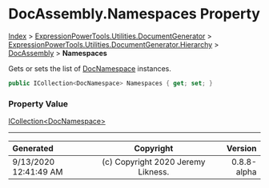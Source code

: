 ﻿# DocAssembly.Namespaces Property

[Index](../index.md) > [ExpressionPowerTools.Utilities.DocumentGenerator](ExpressionPowerTools.Utilities.DocumentGenerator.a.md) > [ExpressionPowerTools.Utilities.DocumentGenerator.Hierarchy](ExpressionPowerTools.Utilities.DocumentGenerator.Hierarchy.n.md) > [DocAssembly](ExpressionPowerTools.Utilities.DocumentGenerator.Hierarchy.DocAssembly.cs.md) > **Namespaces**

Gets or sets the list of [DocNamespace](ExpressionPowerTools.Utilities.DocumentGenerator.Hierarchy.DocNamespace.cs.md) instances.

```csharp
public ICollection<DocNamespace> Namespaces { get; set; }
```

### Property Value

 [ICollection&lt;DocNamespace>](https://docs.microsoft.com/dotnet/api/system.collections.generic.icollection-1) 


---

| Generated | Copyright | Version |
| :-- | :-: | --: |
| 9/13/2020 12:41:49 AM | (c) Copyright 2020 Jeremy Likness. | 0.8.8-alpha |
